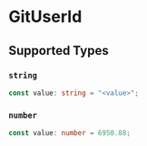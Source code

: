 # GitUserId


## Supported Types

### `string`

```typescript
const value: string = "<value>";
```

### `number`

```typescript
const value: number = 6950.88;
```

